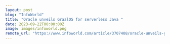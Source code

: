 ```yaml
---
layout: post
blog: "InfoWorld"
title: "Oracle unveils GraalOS for serverless Java "
date: 2023-09-22T00:00:00Z
image: images/infoworld.png
remote_url: "https://www.infoworld.com/article/3707408/oracle-unveils-graalos-for-serverless-java.html#tk.rss_applicationdevelopment"
---
```

